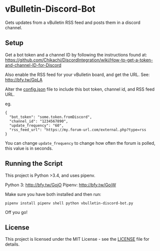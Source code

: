 # vBulletin-Discord-Bot

Gets updates from a vBulletin RSS feed and posts them in a discord channel.

## Setup

Get a bot token and a channel ID by following the instructions found at: https://github.com/Chikachi/DiscordIntegration/wiki/How-to-get-a-token-and-channel-ID-for-Discord

Also enable the RSS feed for your vBulletin board, and get the URL. See: http://bfy.tw/GpLA

Alter the [config.json](config.json) file to include this bot token, channel id, and RSS feed URL.

eg.

```buildoutcfg
{
  "bot_token": "some.token.fromDiscord",
  "channel_id": "1234567890",
  "update_frequency": "60",
  "rss_feed_url": "https://my.forum-url.com/external.php?type=rss
}
```

You can change `update_frequency` to change how often the forum is polled, this value is in seconds.

## Running the Script

This project is Python >3.4, and uses pipenv.

Python 3: http://bfy.tw/GojO
Pipenv: http://bfy.tw/GojW

Make sure you have both installed and then run:

`pipenv install
pipenv shell
python vbulletin-discord-bot.py`

Off you go!

## License

This project is licensed under the MIT License - see the [LICENSE](LICENSE) file for details.